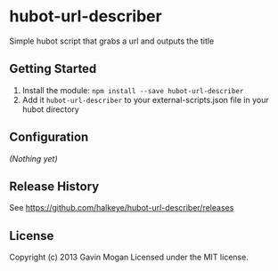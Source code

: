 # hubot-url-describer

Simple hubot script that grabs a url and outputs the title

## Getting Started

1. Install the module: `npm install --save hubot-url-describer`
2. Add it `hubot-url-describer` to your external-scripts.json file in your hubot directory

## Configuration

_(Nothing yet)_

## Release History

See https://github.com/halkeye/hubot-url-describer/releases

## License
Copyright (c) 2013 Gavin Mogan
Licensed under the MIT license.

